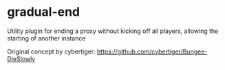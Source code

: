 # gradual-end
Utility plugin for ending a proxy without kicking off all players, allowing the starting of another instance

Original concept by cybertiger: https://github.com/cybertiger/Bungee-DieSlowly
